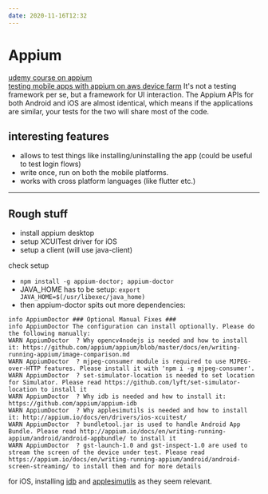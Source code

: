 ```yaml
---
date: 2020-11-16T12:32
---
```


# Appium

[udemy course on appium](https://www.udemy.com/course/mobile-automation-using-appiumselenium-3/?utm_source=adwords&utm_medium=udemyads&utm_campaign=DSA_Catchall_la.EN_cc.INDIA&utm_content=deal4584&utm_term=_._ag_82569850245_._ad_437477497173_._kw__._de_c_._dm__._pl__._ti_dsa-485138043266_._li_1007748_._pd__._&matchtype=b)  
[testing mobile apps with appium on aws device farm](https://aws.amazon.com/blogs/mobile/testing-mobile-apps-with-cucumber-and-appium-through-testng-on-aws-device-farm/)
It's not a testing framework per se, but a framework for UI interaction. The Appium APIs for both Android and iOS are almost identical, which means if the applications are similar, your tests for the two will share most of the code.

## interesting features

- allows to test things like installing/uninstalling the app (could be useful to test login flows)
- write once, run on both the mobile platforms.
- works with cross platform languages (like flutter etc.)



---
## Rough stuff

- install appium desktop
- setup XCUITest driver for iOS
- setup a client (will use java-client)


check setup
- `npm install -g appium-doctor; appium-doctor`
- JAVA_HOME has to be setup: `export JAVA_HOME=$(/usr/libexec/java_home)`
- then appium-doctor spits out more dependencies:
```
info AppiumDoctor ### Optional Manual Fixes ###
info AppiumDoctor The configuration can install optionally. Please do the following manually:
WARN AppiumDoctor  ? Why opencv4nodejs is needed and how to install it: https://github.com/appium/appium/blob/master/docs/en/writing-running-appium/image-comparison.md
WARN AppiumDoctor  ? mjpeg-consumer module is required to use MJPEG-over-HTTP features. Please install it with 'npm i -g mjpeg-consumer'.
WARN AppiumDoctor  ? set-simulator-location is needed to set location for Simulator. Please read https://github.com/lyft/set-simulator-location to install it
WARN AppiumDoctor  ? Why idb is needed and how to install it: https://github.com/appium/appium-idb
WARN AppiumDoctor  ? Why applesimutils is needed and how to install it: http://appium.io/docs/en/drivers/ios-xcuitest/
WARN AppiumDoctor  ? bundletool.jar is used to handle Android App Bundle. Please read http://appium.io/docs/en/writing-running-appium/android/android-appbundle/ to install it
WARN AppiumDoctor  ? gst-launch-1.0 and gst-inspect-1.0 are used to stream the screen of the device under test. Please read https://appium.io/docs/en/writing-running-appium/android/android-screen-streaming/ to install them and for more details

```

for iOS, installing [idb](https://fbidb.io/) and [applesimutils](https://github.com/appium/appium-xcuitest-driver) as they seem relevant.
